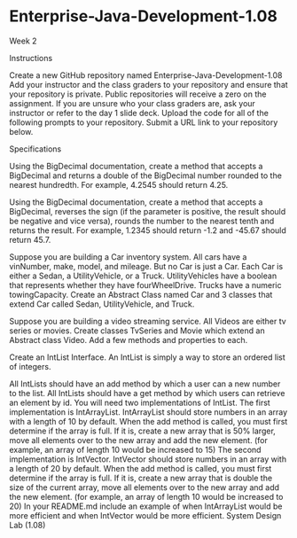# Enterprise-Java-Development-1.08
Week 2

Instructions

Create a new GitHub repository named Enterprise-Java-Development-1.08
Add your instructor and the class graders to your repository and ensure that your repository is private. Public repositories will receive a zero on the assignment.
If you are unsure who your class graders are, ask your instructor or refer to the day 1 slide deck.
Upload the code for all of the following prompts to your repository.
Submit a URL link to your repository below.



Specifications

Using the BigDecimal documentation, create a method that accepts a BigDecimal and returns a double of the BigDecimal number rounded to the nearest hundredth. For example, 4.2545 should return 4.25.

Using the BigDecimal documentation, create a method that accepts a BigDecimal, reverses the sign (if the parameter is positive, the result should be negative and vice versa), rounds the number to the nearest tenth and returns the result. For example, 1.2345 should return -1.2 and -45.67 should return 45.7.

Suppose you are building a Car inventory system. All cars have a vinNumber, make, model, and mileage. But no Car is just a Car. Each Car is either a Sedan, a UtilityVehicle, or a Truck. UtilityVehicles have a boolean that represents whether they have fourWheelDrive. Trucks have a numeric towingCapacity. Create an Abstract Class named Car and 3 classes that extend Car called Sedan, UtilityVehicle, and Truck.

Suppose you are building a video streaming service. All Videos are either tv series or movies. Create classes TvSeries and Movie which extend an Abstract class Video. Add a few methods and properties to each.

Create an IntList Interface. An IntList is simply a way to store an ordered list of integers.

All IntLists should have an add method by which a user can a new number to the list.
All IntLists should have a get method by which users can retrieve an element by id.
You will need two implementations of IntList.
The first implementation is IntArrayList. IntArrayList should store numbers in an array with a length of 10 by default. When the add method is called, you must first determine if the array is full. If it is, create a new array that is 50% larger, move all elements over to the new array and add the new element. (for example, an array of length 10 would be increased to 15)
The second implementation is IntVector. IntVector should store numbers in an array with a length of 20 by default. When the add method is called, you must first determine if the array is full. If it is, create a new array that is double the size of the current array, move all elements over to the new array and add the new element. (for example, an array of length 10 would be increased to 20)
In your README.md include an example of when IntArrayList would be more efficient and when IntVector would be more efficient.
System Design Lab (1.08)
